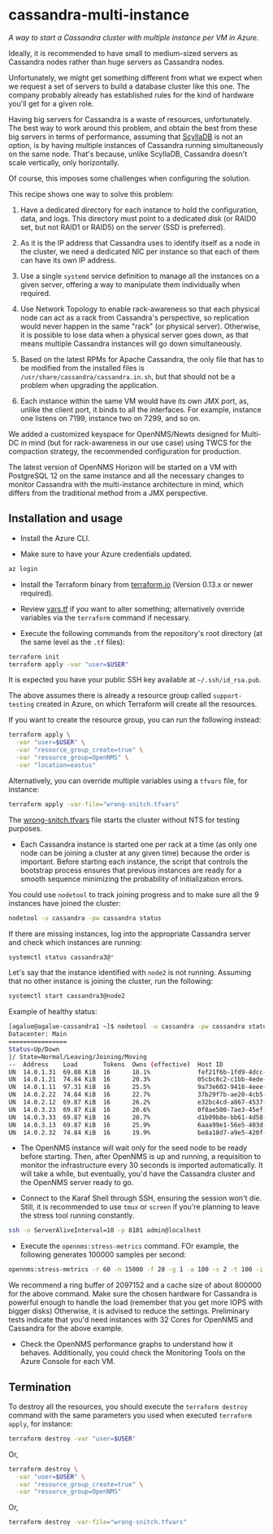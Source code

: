 # cassandra-multi-instance

*A way to start a Cassandra cluster with multiple instance per VM in Azure.*

Ideally, it is recommended to have small to medium-sized servers as Cassandra nodes rather than huge servers as Cassandra nodes.

Unfortunately, we might get something different from what we expect when we request a set of servers to build a database cluster like this one. The company probably already has established rules for the kind of hardware you'll get for a given role.

Having big servers for Cassandra is a waste of resources, unfortunately. The best way to work around this problem, and obtain the best from these big servers in terms of performance, assuming that [ScyllaDB](https://www.scylladb.com/) is not an option, is by having multiple instances of Cassandra running simultaneously on the same node. That's because, unlike ScyllaDB, Cassandra doesn't scale vertically, only horizontally.

Of course, this imposes some challenges when configuring the solution.

This recipe shows one way to solve this problem:

1) Have a dedicated directory for each instance to hold the configuration, data, and logs. This directory must point to a dedicated disk (or RAID0 set, but not RAID1 or RAID5) on the server (SSD is preferred).

2) As it is the IP address that Cassandra uses to identify itself as a node in the cluster, we need a dedicated NIC per instance so that each of them can have its own IP address.

3) Use a single `systemd` service definition to manage all the instances on a given server, offering a way to manipulate them individually when required.

4) Use Network Topology to enable rack-awareness so that each physical node can act as a rack from Cassandra's perspective, so replication would never happen in the same "rack" (or physical server). Otherwise, it is possible to lose data when a physical server goes down, as that means multiple Cassandra instances will go down simultaneously.

5) Based on the latest RPMs for Apache Cassandra, the only file that has to be modified from the installed files is `/usr/share/cassandra/cassandra.in.sh`, but that should not be a problem when upgrading the application.

6) Each instance within the same VM would have its own JMX port, as, unlike the client port, it binds to all the interfaces. For example, instance one listens on 7199, instance two on 7299, and so on.

We added a customized keyspace for OpenNMS/Newts designed for Multi-DC in mind (but for rack-awareness in our use case) using TWCS for the compaction strategy, the recommended configuration for production.

The latest version of OpenNMS Horizon will be started on a VM with PostgreSQL 12 on the same instance and all the necessary changes to monitor Cassandra with the multi-instance architecture in mind, which differs from the traditional method from a JMX perspective.

## Installation and usage

* Install the Azure CLI.

* Make sure to have your Azure credentials updated.

```bash
az login
```

* Install the Terraform binary from [terraform.io](https://www.terraform.io) (Version 0.13.x or newer required).

* Review [vars.tf](./vars.tf) if you want to alter something; alternatively override variables via the `terraform` command if necessary.

* Execute the following commands from the repository's root directory (at the same level as the `.tf` files):

```bash
terraform init
terraform apply -var "user=$USER"
```

It is expected you have your public SSH key available at `~/.ssh/id_rsa.pub`.

The above assumes there is already a resource group called `support-testing` created in Azure, on which Terraform will create all the resources.

If you want to create the resource group, you can run the following instead:

```bash
terraform apply \
  -var "user=$USER" \
  -var "resource_group_create=true" \
  -var "resource_group=OpenNMS" \
  -var "location=eastus"
```

Alternatively, you can override multiple variables using a `tfvars` file, for instance:

```bash
terraform apply -var-file="wrong-snitch.tfvars"
```

The [wrong-snitch.tfvars](./wrong-snitch.tfvars) file starts the cluster without NTS for testing purposes.

* Each Cassandra instance is started one per rack at a time (as only one node can be joining a cluster at any given time) because the order is important. Before starting each instance, the script that controls the bootstrap process ensures that previous instances are ready for a smooth sequence minimizing the probability of initialization errors.

You could use `nodetool` to track joining progress and to make sure all the 9 instances have joined the cluster:

```bash
nodetool -u cassandra -pw cassandra status
```

If there are missing instances, log into the appropriate Cassandra server and check which instances are running:

```bash
systemctl status cassandra3@*
```

Let's say that the instance identified with `node2` is not running. Assuming that no other instance is joining the cluster, run the following:

```bash
systemctl start cassandra3@node2
```

Example of healthy status:

```bash
[agalue@agalue-cassandra1 ~]$ nodetool -u cassandra -pw cassandra status
Datacenter: Main
================
Status=Up/Down
|/ State=Normal/Leaving/Joining/Moving
--  Address    Load       Tokens  Owns (effective)  Host ID                               Rack
UN  14.0.1.31  69.88 KiB  16      18.1%             fef21f6b-1fd9-4dcc-94f1-00507a1f7f01  Rack3
UN  14.0.1.21  74.84 KiB  16      20.3%             05cbc8c2-c1bb-4ede-952f-ab2e5e4413be  Rack2
UN  14.0.1.11  97.31 KiB  16      25.5%             9a73e602-9418-4eee-979c-95ce200477ad  Rack1
UN  14.0.2.22  74.84 KiB  16      22.7%             37b29f7b-ae20-4cb5-8862-b92287cca939  Rack2
UN  14.0.2.12  69.87 KiB  16      26.2%             e32bc4cd-a867-4537-905c-5afae94bbafe  Rack1
UN  14.0.3.23  69.87 KiB  16      20.6%             0f8ae500-7ae3-45ef-9f9c-89c8ceed364c  Rack2
UN  14.0.3.33  69.87 KiB  16      20.7%             d1b09b8e-bb61-4d58-b09f-9e92f59e69e7  Rack3
UN  14.0.3.13  69.87 KiB  16      25.9%             6aaa99e1-56e5-403d-9d1f-e9ab32a52bc5  Rack1
UN  14.0.2.32  74.84 KiB  16      19.9%             be8a18d7-a9e5-420f-a403-3f0f14fbdae9  Rack3
```

* The OpenNMS instance will wait only for the seed node to be ready before starting. Then, after OpenNMS is up and running, a requisition to monitor the infrastructure every 30 seconds is imported automatically. It will take a while, but eventually, you'd have the Cassandra cluster and the OpenNMS server ready to go.

* Connect to the Karaf Shell through SSH, ensuring the session won't die. Still, it is recommended to use `tmux` or `screen` if you're planning to leave the stress tool running constantly.

```bash
ssh -o ServerAliveInterval=10 -p 8101 admin@localhost
```

* Execute the `opennms:stress-metrics` command. FOr example, the following generates 100000 samples per second:

```bash
opennms:stress-metrics -r 60 -n 15000 -f 20 -g 1 -a 100 -s 2 -t 100 -i 300
```

  We recommend a ring buffer of 2097152 and a cache size of about 800000 for the above command. Make sure the chosen hardware for Cassandra is powerful enough to handle the load (remember that you get more IOPS with bigger disks) Otherwise, it is advised to reduce the settings. Preliminary tests indicate that you'd need instances with 32 Cores for OpenNMS and Cassandra for the above example.

* Check the OpenNMS performance graphs to understand how it behaves. Additionally, you could check the Monitoring Tools on the Azure Console for each VM.

## Termination

To destroy all the resources, you should execute the `terraform destroy` command with the same parameters you used when executed `terraform apply`, for instance:

```bash
terraform destroy -var "user=$USER"
```

Or,

```bash
terraform destroy \
  -var "user=$USER" \
  -var "resource_group_create=true" \
  -var "resource_group=OpenNMS"
```

Or,


```bash
terraform destroy -var-file="wrong-snitch.tfvars"
```